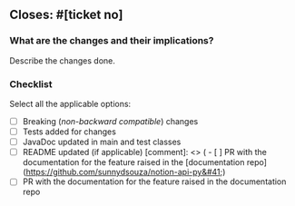 ## Closes: #[ticket no]

### What are the changes and their implications?
  Describe the changes done.

### Checklist
Select all the applicable options:

  - [ ] Breaking (_non-backward compatible_) changes
  - [ ] Tests added for changes
  - [ ] JavaDoc updated in main and test classes
  - [ ] README updated (if applicable)
[comment]: <> (  - [ ] PR with the documentation for the feature raised in the [documentation repo]&#40;https://github.com/sunnydsouza/notion-api-py&#41;)
  - [ ] PR with the documentation for the feature raised in the documentation repo

<!-- IMPORTANT: Make sure to check the "Allow edits from maintainers" box below this window -->